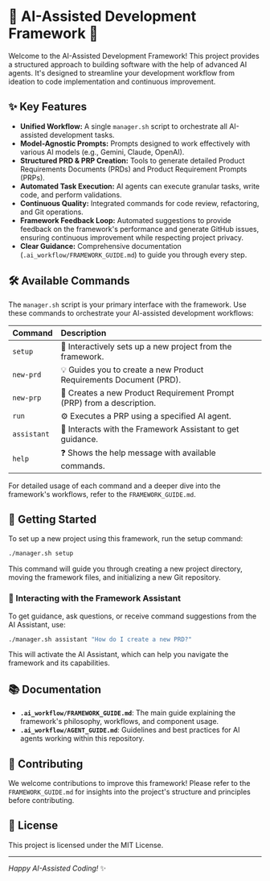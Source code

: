 # 🚀 AI-Assisted Development Framework 🚀

Welcome to the AI-Assisted Development Framework! This project provides a structured approach to building software with the help of advanced AI agents. It's designed to streamline your development workflow from ideation to code implementation and continuous improvement.

## ✨ Key Features

-   **Unified Workflow:** A single `manager.sh` script to orchestrate all AI-assisted development tasks.
-   **Model-Agnostic Prompts:** Prompts designed to work effectively with various AI models (e.g., Gemini, Claude, OpenAI).
-   **Structured PRD & PRP Creation:** Tools to generate detailed Product Requirements Documents (PRDs) and Product Requirement Prompts (PRPs).
-   **Automated Task Execution:** AI agents can execute granular tasks, write code, and perform validations.
-   **Continuous Quality:** Integrated commands for code review, refactoring, and Git operations.
-   **Framework Feedback Loop:** Automated suggestions to provide feedback on the framework's performance and generate GitHub issues, ensuring continuous improvement while respecting project privacy.
-   **Clear Guidance:** Comprehensive documentation (`.ai_workflow/FRAMEWORK_GUIDE.md`) to guide you through every step.

## 🛠️ Available Commands

The `manager.sh` script is your primary interface with the framework. Use these commands to orchestrate your AI-assisted development workflows:

| Command             | Description                                                                 |
| :------------------ | :-------------------------------------------------------------------------- |
| `setup`             | 🚀 Interactively sets up a new project from the framework.                  |
| `new-prd`           | 💡 Guides you to create a new Product Requirements Document (PRD).          |
| `new-prp`           | 📝 Creates a new Product Requirement Prompt (PRP) from a description.       |
| `run`               | ⚙️ Executes a PRP using a specified AI agent.                               |
| `assistant`         | 🧠 Interacts with the Framework Assistant to get guidance.                  |
| `help`              | ❓ Shows the help message with available commands.                          |

For detailed usage of each command and a deeper dive into the framework's workflows, refer to the `FRAMEWORK_GUIDE.md`.

## 🚀 Getting Started

To set up a new project using this framework, run the setup command:

```bash
./manager.sh setup
```

This command will guide you through creating a new project directory, moving the framework files, and initializing a new Git repository.

### 🧠 Interacting with the Framework Assistant

To get guidance, ask questions, or receive command suggestions from the AI Assistant, use:

```bash
./manager.sh assistant "How do I create a new PRD?"
```

This will activate the AI Assistant, which can help you navigate the framework and its capabilities.

## 📚 Documentation

-   **`.ai_workflow/FRAMEWORK_GUIDE.md`**: The main guide explaining the framework's philosophy, workflows, and component usage.
-   **`.ai_workflow/AGENT_GUIDE.md`**: Guidelines and best practices for AI agents working within this repository.

## 🤝 Contributing

We welcome contributions to improve this framework! Please refer to the `FRAMEWORK_GUIDE.md` for insights into the project's structure and principles before contributing.

## 📄 License

This project is licensed under the MIT License.

---

_Happy AI-Assisted Coding!_ ✨
